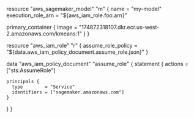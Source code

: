 resource "aws_sagemaker_model" "m" {
  name               = "my-model"
  execution_role_arn = "${aws_iam_role.foo.arn}"

  primary_container {
    image = "174872318107.dkr.ecr.us-west-2.amazonaws.com/kmeans:1"
  }
}

resource "aws_iam_role" "r" {
  assume_role_policy = "${data.aws_iam_policy_document.assume_role.json}"
}

data "aws_iam_policy_document" "assume_role" {
  statement {
    actions = ["sts:AssumeRole"]

    principals {
      type        = "Service"
      identifiers = ["sagemaker.amazonaws.com"]
    }
  }
}
